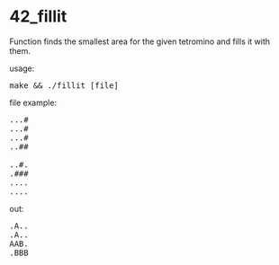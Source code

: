# 42_fillit
Function finds the smallest area for the given tetromino and fills it with them.

usage:
<pre>
make && ./fillit [file]
</pre>
file example:
<pre>
...#
...#
...#
..##

..#.
.###
....
....
</pre>
out:
<pre>
.A..
.A..
AAB.
.BBB
</pre>
